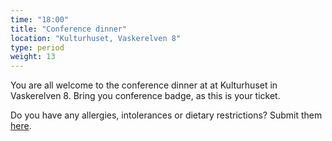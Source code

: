 ```yaml
---
time: "18:00"
title: "Conference dinner"
location: "Kulturhuset, Vaskerelven 8"
type: period
weight: 13
---
```


You are all welcome to the conference dinner at at Kulturhuset in Vaskerelven 8. Bring you conference badge, as this is your ticket.

Do you have any allergies, intolerances or dietary restrictions? Submit them [here](https://forms.gle/4UFJiB5mcLJ2pPQG6).